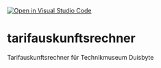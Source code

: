 [![Open in Visual Studio Code](https://classroom.github.com/assets/open-in-vscode-2e0aaae1b6195c2367325f4f02e2d04e9abb55f0b24a779b69b11b9e10269abc.svg)](https://classroom.github.com/online_ide?assignment_repo_id=17268664&assignment_repo_type=AssignmentRepo)
# tarifauskunftsrechner
Tarifauskunftsrechner für Technikmuseum Duisbyte
